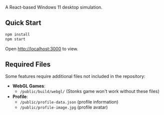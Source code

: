 A React-based Windows 11 desktop simulation.

## Quick Start

```bash
npm install
npm start
```

Open [http://localhost:3000](http://localhost:3000) to view.

## Required Files

Some features require additional files not included in the repository:

- **WebGL Games**:
  - `/public/build/webgl/` (Stonks game won't work without these files)
- **Profile**: 
  - `/public/profile-data.json` (profile information)
  - `/public/profile-image.jpg` (profile avatar)
